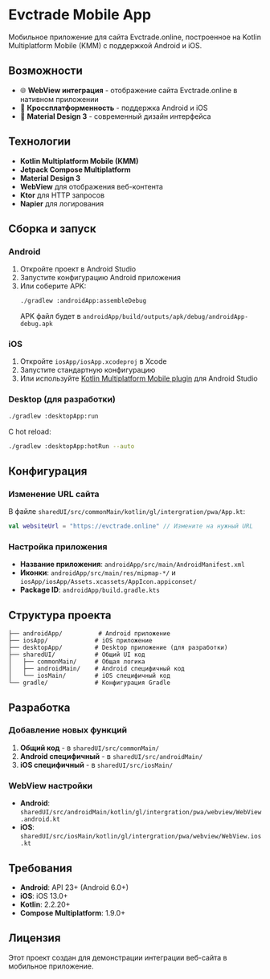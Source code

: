# Evctrade Mobile App

Мобильное приложение для сайта Evctrade.online, построенное на Kotlin Multiplatform Mobile (KMM) с поддержкой Android и iOS.

## Возможности

- 🌐 **WebView интеграция** - отображение сайта Evctrade.online в нативном приложении
- 📱 **Кроссплатформенность** - поддержка Android и iOS
- 🎨 **Material Design 3** - современный дизайн интерфейса

## Технологии

- **Kotlin Multiplatform Mobile (KMM)**
- **Jetpack Compose Multiplatform**
- **Material Design 3**
- **WebView** для отображения веб-контента
- **Ktor** для HTTP запросов
- **Napier** для логирования

## Сборка и запуск

### Android

1. Откройте проект в Android Studio
2. Запустите конфигурацию Android приложения
3. Или соберите APK:
   ```bash
   ./gradlew :androidApp:assembleDebug
   ```
   APK файл будет в `androidApp/build/outputs/apk/debug/androidApp-debug.apk`

### iOS

1. Откройте `iosApp/iosApp.xcodeproj` в Xcode
2. Запустите стандартную конфигурацию
3. Или используйте [Kotlin Multiplatform Mobile plugin](https://plugins.jetbrains.com/plugin/14936-kotlin-multiplatform-mobile) для Android Studio

### Desktop (для разработки)

```bash
./gradlew :desktopApp:run
```

С hot reload:
```bash
./gradlew :desktopApp:hotRun --auto
```

## Конфигурация

### Изменение URL сайта

В файле `sharedUI/src/commonMain/kotlin/gl/intergration/pwa/App.kt`:
```kotlin
val websiteUrl = "https://evctrade.online" // Измените на нужный URL
```

### Настройка приложения

- **Название приложения**: `androidApp/src/main/AndroidManifest.xml`
- **Иконки**: `androidApp/src/main/res/mipmap-*/` и `iosApp/iosApp/Assets.xcassets/AppIcon.appiconset/`
- **Package ID**: `androidApp/build.gradle.kts`

## Структура проекта

```
├── androidApp/          # Android приложение
├── iosApp/             # iOS приложение  
├── desktopApp/         # Desktop приложение (для разработки)
├── sharedUI/           # Общий UI код
│   ├── commonMain/     # Общая логика
│   ├── androidMain/    # Android специфичный код
│   └── iosMain/        # iOS специфичный код
└── gradle/             # Конфигурация Gradle
```

## Разработка

### Добавление новых функций

1. **Общий код** - в `sharedUI/src/commonMain/`
2. **Android специфичный** - в `sharedUI/src/androidMain/`
3. **iOS специфичный** - в `sharedUI/src/iosMain/`

### WebView настройки

- **Android**: `sharedUI/src/androidMain/kotlin/gl/intergration/pwa/webview/WebView.android.kt`
- **iOS**: `sharedUI/src/iosMain/kotlin/gl/intergration/pwa/webview/WebView.ios.kt`

## Требования

- **Android**: API 23+ (Android 6.0+)
- **iOS**: iOS 13.0+
- **Kotlin**: 2.2.20+
- **Compose Multiplatform**: 1.9.0+

## Лицензия

Этот проект создан для демонстрации интеграции веб-сайта в мобильное приложение.

